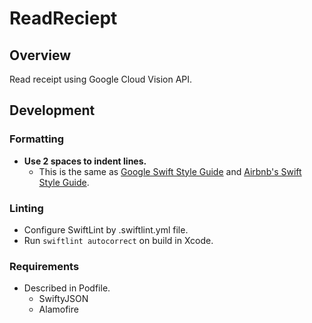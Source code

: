 # ReadReciept

## Overview

Read receipt using Google Cloud Vision API.

## Development

### Formatting

- **Use 2 spaces to indent lines.**
  - This is the same as [Google Swift Style Guide](https://google.github.io/swift/) and [Airbnb's Swift Style Guide](https://github.com/airbnb/swift).
  
### Linting

- Configure SwiftLint by .swiftlint.yml file.
- Run `swiftlint autocorrect` on build in Xcode.

### Requirements

- Described in Podfile.
  - SwiftyJSON
  - Alamofire
